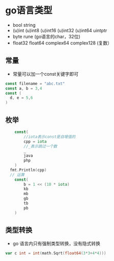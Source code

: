 # go语言类型  

* bool string 
* (u)int (u)int8 (u)int16 (u)int32 (u)int64 uintptr
* byte rune (go语言的char，32位)
* float32 float64 complex64 complex128 (复数）



## 常量
* 常量可以加一个const关键字即可

```go
const filename = "abc.txt"
const a, b = 3,4 
const (
  d, e = 5,6 
)
```

## 枚举 

```go 
	const(
		//iota表示const是自增值的
		cpp = iota
		//_表示跳过一个数
		_
		java
		php
	)
  fmt.Println(cpp)
  // 运算
	const(
		b = 1 << (10 * iota)
		kb
		mb
		gb
		tb
		pb
	)
```

## 类型转换

* go 语言内只有强制类型转换，没有隐式转换

```go
var c int = int(math.Sqrt(float64(3*3+4*4)))
```
